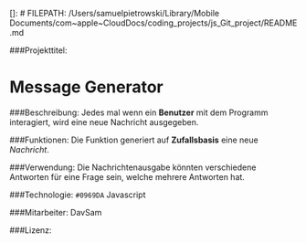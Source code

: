 []: # FILEPATH: /Users/samuelpietrowski/Library/Mobile Documents/com~apple~CloudDocs/coding_projects/js_Git_project/README.md

###Projekttitel: 
# Message Generator 

###Beschreibung: 
Jedes mal wenn ein **Benutzer** mit dem Programm interagiert, wird eine neue Nachricht ausgegeben.

###Funktionen: 
Die Funktion generiert auf **Zufallsbasis** eine neue _Nachricht_.

###Verwendung: 
Die Nachrichtenausgabe könnten verschiedene Antworten für eine Frage sein, welche mehrere Antworten hat. 

###Technologie:
`#0969DA` Javascript

###Mitarbeiter: 
DavSam

###Lizenz: 

